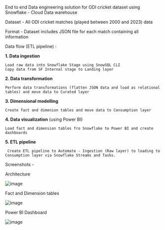 End to end Data engineering solution for ODI cricket dataset using Snowflake - Cloud Data warehouse

Dataset - All ODI cricket matches (played between 2000 and 2023) data 

Format - Dataset includes JSON file for each match containing all information

Data flow  (ETL pipeline) :  

**1. Data ingestion**

    Load raw data into Snowflake Stage using SnowSQL CLI
    Copy data from SF Internal stage to Landing layer

**2. Data transformation**

    Perform data transformations (flatten JSON data and load as relational tables) and move data to Curated layer

**3. Dimensional modelling**

    Create fact and dimenion tables and move data to Consumption layer

**4. Data visualization** (using Power BI)

    Load fact and dimension tables fro Snowflake to Power BI and create dashboards

**5. ETL pipeline** 

     Create ETL pipeline to Automate - Ingestion (Raw layer) to loading to Consumption layer via Snowflake Streams and Tasks.

Screenshots - 

Architecture

![image](https://github.com/AniketRathod305/Cricket_Data_Engineering/assets/70813453/88233d18-ee42-49b1-8cc8-c9b8dcc43624)

Fact and Dimension tables

![image](https://github.com/AniketRathod305/Cricket_Data_Engineering/assets/70813453/95cd1ff8-2992-4675-8150-8ec3bb42572e)

Power BI Dashboard 

![image](https://github.com/AniketRathod305/Cricket_Data_Engineering/assets/70813453/3f8b618a-444b-409c-be08-067601a558ed)
